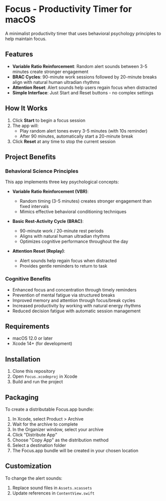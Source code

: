 # Focus - Productivity Timer for macOS

A minimalist productivity timer that uses behavioral psychology principles to help maintain focus.

## Features

- **Variable Ratio Reinforcement**: Random alert sounds between 3-5 minutes create stronger engagement
- **BRAC Cycles**: 90-minute work sessions followed by 20-minute breaks align with natural human ultradian rhythms
- **Attention Reset**: Alert sounds help users regain focus when distracted
- **Simple Interface**: Just Start and Reset buttons - no complex settings

## How It Works

1. Click **Start** to begin a focus session
2. The app will:
   - Play random alert tones every 3-5 minutes (with 10s reminder)
   - After 90 minutes, automatically start a 20-minute break
3. Click **Reset** at any time to stop the current session


## Project Benefits

### Behavioral Science Principles

This app implements three key psychological concepts:

- **Variable Ratio Reinforcement (VBR)**:
  - Random timing (3-5 minutes) creates stronger engagement than fixed intervals
  - Mimics effective behavioral conditioning techniques

- **Basic Rest-Activity Cycle (BRAC)**:
  - 90-minute work / 20-minute rest periods
  - Aligns with natural human ultradian rhythms
  - Optimizes cognitive performance throughout the day

- **Attention Reset (Replay)**:
  - Alert sounds help regain focus when distracted
  - Provides gentle reminders to return to task

### Cognitive Benefits

- Enhanced focus and concentration through timely reminders
- Prevention of mental fatigue via structured breaks
- Improved memory and attention through focus/break cycles
- Increased productivity by working with natural energy rhythms
- Reduced decision fatigue with automatic session management

## Requirements

- macOS 12.0 or later
- Xcode 14+ (for development)

## Installation

1. Clone this repository
2. Open `Focus.xcodeproj` in Xcode
3. Build and run the project

## Packaging

To create a distributable Focus.app bundle:

1. In Xcode, select Product > Archive
2. Wait for the archive to complete
3. In the Organizer window, select your archive
4. Click "Distribute App"
5. Choose "Copy App" as the distribution method
6. Select a destination folder
7. The Focus.app bundle will be created in your chosen location

## Customization

To change the alert sounds:
1. Replace sound files in `Assets.xcassets`
2. Update references in `ContentView.swift`
